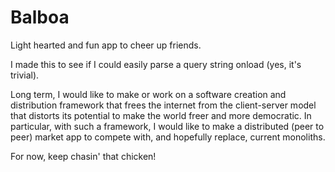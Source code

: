 # Balboa
Light hearted and fun app to cheer up friends. 

I made this to see if I could easily parse a query string onload (yes, it's trivial). 

Long term, I would like to make or work on a software creation and distribution framework that frees the internet from the client-server model that distorts its potential to make the world freer and more democratic. In particular, with such a framework, I would like to make a distributed (peer to peer) market app to compete with, and hopefully replace, current monoliths.

For now, keep chasin' that chicken!
